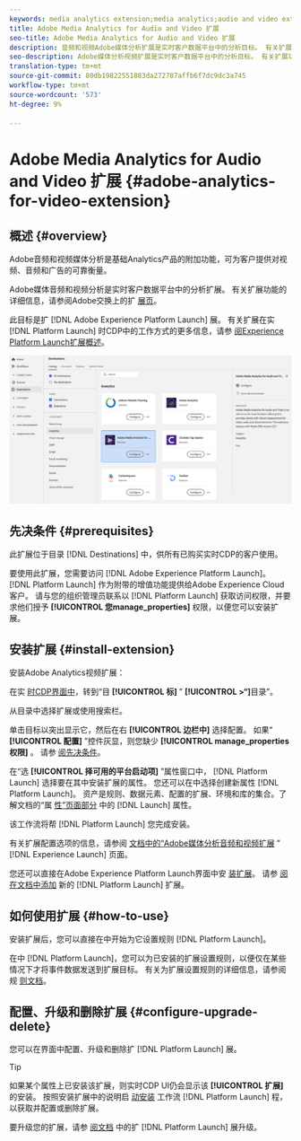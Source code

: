 ```yaml
---
keywords: media analytics extension;media analytics;audio and video extension
title: Adobe Media Analytics for Audio and Video 扩展
seo-title: Adobe Media Analytics for Audio and Video 扩展
description: 音频和视频Adobe媒体分析扩展是实时客户数据平台中的分析目标。 有关扩展功能的详细信息，请参阅AdobeExchange上的扩展页。
seo-description: Adobe媒体分析视频扩展是实时客户数据平台中的分析目标。 有关扩展功能的详细信息，请参阅AdobeExchange上的扩展页。
translation-type: tm+mt
source-git-commit: 80db19822551883da272787affb6f7dc9dc3a745
workflow-type: tm+mt
source-wordcount: '573'
ht-degree: 9%

---
```



# Adobe Media Analytics for Audio and Video 扩展 {#adobe-analytics-for-video-extension}

## 概述 {#overview}

Adobe音频和视频媒体分析是基础Analytics产品的附加功能，可为客户提供对视频、音频和广告的可靠衡量。

Adobe媒体音频和视频分析是实时客户数据平台中的分析扩展。 有关扩展功能的详细信息，请参阅Adobe交换上的扩 [展页](https://exchange.adobe.com/experiencecloud.details.100157.html)。

此目标是扩 [!DNL Adobe Experience Platform Launch] 展。 有关扩展在实 [!DNL Platform Launch] 时CDP中的工作方式的更多信息，请参 [阅Experience Platform Launch扩展概述](../launch-extensions/overview.md)。

![Adobe Media Analytics for Audio and Video 扩展](../../assets/catalog/analytics/adobe-video-analytics/catalog.png)

## 先决条件 {#prerequisites}

此扩展位于目录 [!DNL Destinations] 中，供所有已购买实时CDP的客户使用。

要使用此扩展，您需要访问 [!DNL Adobe Experience Platform Launch]。 [!DNL Platform Launch] 作为附带的增值功能提供给Adobe Experience Cloud客户。 请与您的组织管理员联系以 [!DNL Platform Launch] 获取访问权限，并要求他们授予 **[!UICONTROL 您manage_properties]** 权限，以便您可以安装扩展。

## 安装扩展 {#install-extension}

安装Adobe Analytics视频扩展：

在实 [时CDP界面中](http://platform.adobe.com/)，转到“目 **[!UICONTROL 标]** ” **[!UICONTROL >“]**&#x200B;目录”。

从目录中选择扩展或使用搜索栏。

单击目标以突出显示它，然后在右 **[!UICONTROL 边栏中]** 选择配置。 如果“ **[!UICONTROL 配置]** ”控件灰显，则您缺少 **[!UICONTROL manage_properties权限]** 。 请参 [阅先决条件](#prerequisites)。

在“选 **[!UICONTROL 择可用的平台启动项]** ”属性窗口中， [!DNL Platform Launch] 选择要在其中安装扩展的属性。 您还可以在中选择创建新属性 [!DNL Platform Launch]。 资产是规则、数据元素、配置的扩展、环境和库的集合。了解文档的“属 [性”页面部分](https://experienceleague.adobe.com/docs/launch/using/reference/admin/companies-and-properties.html#properties-page) 中的 [!DNL Launch] 属性。

该工作流将帮 [!DNL Platform Launch] 您完成安装。

有关扩展配置选项的信息，请参阅 [文档中的“Adobe媒体分析音频和视频扩展](https://experienceleague.adobe.com/docs/launch/using/extensions-ref/adobe-extension/media-analytics-extension/overview.html) ” [!DNL Experience Launch] 页面。

您还可以直接在Adobe Experience Platform Launch界面中安 [装扩展](https://launch.adobe.com/)。 请参 [阅在文档中添加](https://experienceleague.adobe.com/docs/launch/using/reference/manage-resources/extensions/overview.html?lang=en#add-a-new-extension) 新的 [!DNL Platform Launch] 扩展。

## 如何使用扩展 {#how-to-use}

安装扩展后，您可以直接在中开始为它设置规则 [!DNL Platform Launch]。

在中 [!DNL Platform Launch]，您可以为已安装的扩展设置规则，以便仅在某些情况下才将事件数据发送到扩展目标。 有关为扩展设置规则的详细信息，请参阅规 [则文档](https://experienceleague.adobe.com/docs/launch/using/reference/manage-resources/rules.html)。

## 配置、升级和删除扩展 {#configure-upgrade-delete}

您可以在界面中配置、升级和删除扩 [!DNL Platform Launch] 展。

>[!TIP]
>
>如果某个属性上已安装该扩展，则实时CDP UI仍会显示该 **[!UICONTROL 扩展]** 的安装。 按照安装扩展中的说明启 [动安装](#install-extension) 工作流 [!DNL Platform Launch] 程，以获取并配置或删除扩展。

要升级您的扩展，请参 [阅文档](https://experienceleague.adobe.com/docs/launch/using/reference/manage-resources/extensions/extension-upgrade.html) 中的扩 [!DNL Platform Launch] 展升级。



